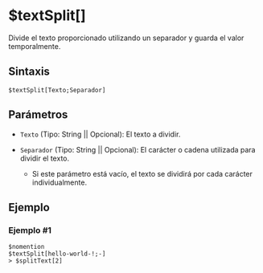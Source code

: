 # $textSplit[]


Divide el texto proporcionado utilizando un separador y guarda el valor temporalmente.  

## Sintaxis  
```
$textSplit[Texto;Separador]
```  

## Parámetros  

- `Texto` (Tipo: String || Opcional): El texto a dividir.  

- `Separador` (Tipo: String || Opcional): El carácter o cadena utilizada para dividir el texto.  
  - Si este parámetro está vacío, el texto se dividirá por cada carácter individualmente.  

## Ejemplo  

### Ejemplo #1  
```plaintext
$nomention
$textSplit[hello-world-!;-]
> $splitText[2]
